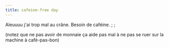 ```yaml
---
title: cafeine-free day
---
```


Aïeuuuu j'ai trop mal au crâne. Besoin de caféine. ; ;

(notez que ne pas avoir de monnaie ça aide pas mal à ne pas se ruer sur la
machine à café-pas-bon)

